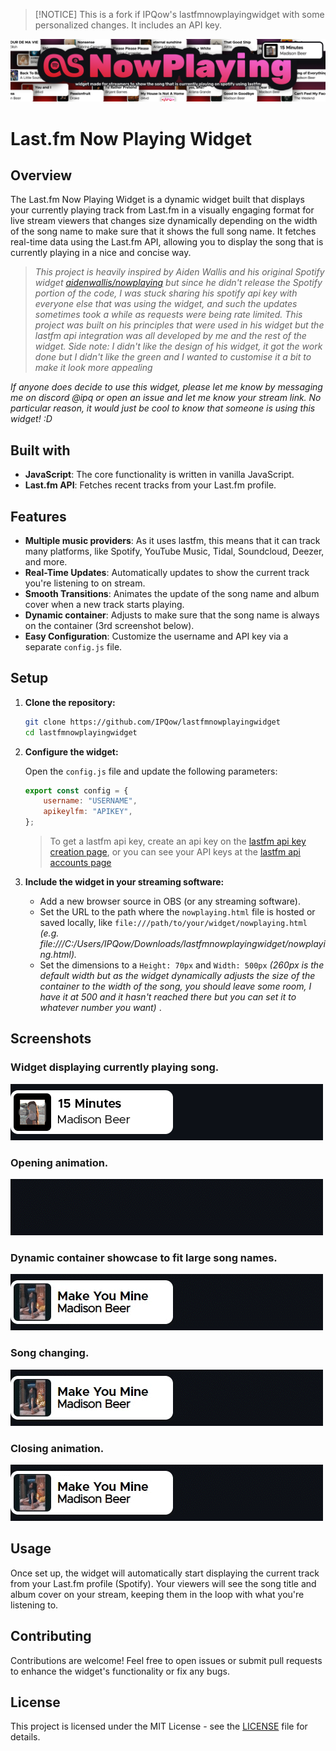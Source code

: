 > [!NOTICE]
> This is a fork if IPQow's lastfmnowplayingwidget with
> some personalized changes. It includes an API key.

![Last.fm Now Playing Widget](https://github.com/IPQow/lastfmnowplayingwidget/blob/main/GitAssets/githubbannernp.png?raw=true)

# Last.fm Now Playing Widget

## Overview

The Last.fm Now Playing Widget is a dynamic widget built that displays your currently playing track from Last.fm in a visually engaging format for live stream viewers that changes size dynamically depending on the width of the song name to make sure that it shows the full song name. It fetches real-time data using the Last.fm API, allowing you to display the song that is currently playing in a nice and concise way.

> _This project is heavily inspired by Aiden Wallis and his original Spotify widget [aidenwallis/nowplaying](https://github.com/aidenwallis/nowplaying) but since he didn't release the Spotify portion of the code, I was stuck sharing his spotify api key with everyone else that was using the widget, and such the updates sometimes took a while as requests were being rate limited. This project was built on his principles that were used in his widget but the lastfm api integration was all developed by me and the rest of the widget. Side note: I didn't like the design of his widget, it got the work done but I didn't like the green and I wanted to customise it a bit to make it look more appealing_

_If anyone does decide to use this widget, please let me know by messaging me on discord @ipq or open an issue and let me know your stream link._
_No particular reason, it would just be cool to know that someone is using this widget! :D_

## Built with

-   **JavaScript**: The core functionality is written in vanilla JavaScript.
-   **Last.fm API**: Fetches recent tracks from your Last.fm profile.

## Features

-   **Multiple music providers**: As it uses lastfm, this means that it can track many platforms, like Spotify, YouTube Music, Tidal, Soundcloud, Deezer, and more.
-   **Real-Time Updates**: Automatically updates to show the current track you're listening to on stream.
-   **Smooth Transitions**: Animates the update of the song name and album cover when a new track starts playing.
-   **Dynamic container**: Adjusts to make sure that the song name is always on the container (3rd screenshot below).
-   **Easy Configuration**: Customize the username and API key via a separate `config.js` file.

## Setup

1. **Clone the repository:**

    ```bash
    git clone https://github.com/IPQow/lastfmnowplayingwidget
    cd lastfmnowplayingwidget
    ```

2. **Configure the widget:**

    Open the `config.js` file and update the following parameters:

    ```javascript
    export const config = {
        username: "USERNAME",
        apikeylfm: "APIKEY",
    };
    ```

    > To get a lastfm api key, create an api key on the [lastfm api key creation page](https://www.last.fm/api/account/create), or you can see your API keys at the [lastfm api accounts page](https://www.last.fm/api/accounts)

3. **Include the widget in your streaming software:**

    - Add a new browser source in OBS (or any streaming software).
    - Set the URL to the path where the `nowplaying.html` file is hosted or saved locally, like `file:///path/to/your/widget/nowplaying.html` _(e.g. file:///C:/Users/IPQow/Downloads/lastfmnowplayingwidget/nowplaying.html)._
    - Set the dimensions to a `Height: 70px` and `Width: 500px` _(260px is the default width but as the widget dynamically adjusts the size of the container to the width of the song, you should leave some room, I have it at 500 and it hasn't reached there but you can set it to whatever number you want)_ .

## Screenshots

### Widget displaying currently playing song.

![Widget Open](https://github.com/IPQow/lastfmnowplayingwidget/blob/main/GitAssets/Widget.png?raw=true)

### Opening animation.

![Widget Opening](https://github.com/IPQow/lastfmnowplayingwidget/blob/main/GitAssets/Open.gif?raw=true)

### Dynamic container showcase to fit large song names.

![Dynamic container showcase](https://github.com/IPQow/lastfmnowplayingwidget/blob/main/GitAssets/Dynamic%20Container.gif?raw=true)

### Song changing.

![Song changing](https://github.com/IPQow/lastfmnowplayingwidget/blob/main/GitAssets/Song%20Change.gif?raw=true)

### Closing animation.

![Widget Closing](https://github.com/IPQow/lastfmnowplayingwidget/blob/main/GitAssets/Close.gif?raw=true)

## Usage

Once set up, the widget will automatically start displaying the current track from your Last.fm profile (Spotify). Your viewers will see the song title and album cover on your stream, keeping them in the loop with what you're listening to.

## Contributing

Contributions are welcome! Feel free to open issues or submit pull requests to enhance the widget's functionality or fix any bugs.

## License

This project is licensed under the MIT License - see the [LICENSE](LICENSE) file for details.
